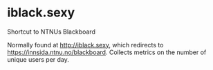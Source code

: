 # iblack.sexy
Shortcut to NTNUs Blackboard

Normally found at http://iblack.sexy, which redirects to https://innsida.ntnu.no/blackboard.
Collects metrics on the number of unique users per day. 

